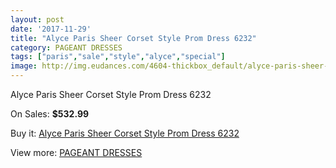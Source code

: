 ```yaml
---
layout: post
date: '2017-11-29'
title: "Alyce Paris Sheer Corset Style Prom Dress 6232"
category: PAGEANT DRESSES
tags: ["paris","sale","style","alyce","special"]
image: http://img.eudances.com/4604-thickbox_default/alyce-paris-sheer-corset-style-prom-dress-6232.jpg
---
```

Alyce Paris Sheer Corset Style Prom Dress 6232

On Sales: **$532.99**
<a href="https://www.eudances.com/en/pageant-dresses/1546-alyce-paris-sheer-corset-style-prom-dress-6232.html"><amp-img layout="responsive" width="600" height="600" src="//img.eudances.com/4604-thickbox_default/alyce-paris-sheer-corset-style-prom-dress-6232.jpg" alt="Alyce Paris Sheer Corset Style Prom Dress 6232 0" /></a>
<a href="https://www.eudances.com/en/pageant-dresses/1546-alyce-paris-sheer-corset-style-prom-dress-6232.html"><amp-img layout="responsive" width="600" height="600" src="//img.eudances.com/4605-thickbox_default/alyce-paris-sheer-corset-style-prom-dress-6232.jpg" alt="Alyce Paris Sheer Corset Style Prom Dress 6232 1" /></a>

Buy it: [Alyce Paris Sheer Corset Style Prom Dress 6232](https://www.eudances.com/en/pageant-dresses/1546-alyce-paris-sheer-corset-style-prom-dress-6232.html "Alyce Paris Sheer Corset Style Prom Dress 6232")

View more: [PAGEANT DRESSES](https://www.eudances.com/en/16-pageant-dresses "PAGEANT DRESSES")